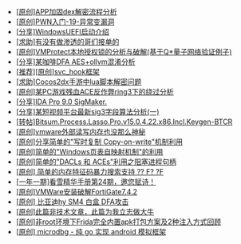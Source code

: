 + [[原创]APP加固dex解密流程分析](https://bbs.kanxue.com/thread-280609.htm)
+ [[原创]PWN入门-19-异常变漏洞](https://bbs.kanxue.com/thread-285393.htm)
+ [[分享]WindowsUEFI启动介绍](https://bbs.kanxue.com/thread-285378.htm)
+ [[求助]有没有做渗透的哥们接单的](https://bbs.kanxue.com/thread-285391.htm)
+ [[原创]VMProtect本地授权锁的分析与破解(基于Q*量子网络验证例子)](https://bbs.kanxue.com/thread-285076.htm)
+ [[分享]某咖啡DFA AES+ollvm混淆分析](https://bbs.kanxue.com/thread-284992.htm)
+ [[推荐][原创]svc_hook框架](https://bbs.kanxue.com/thread-284713.htm)
+ [[求助]Cocos2dx手游中lua脚本解密问题](https://bbs.kanxue.com/thread-285344.htm)
+ [[原创]某PC游戏残血ACE反作弊ring3下的绕过分析](https://bbs.kanxue.com/thread-284667.htm)
+ [[分享]IDA Pro 9.0 SigMaker.](https://bbs.kanxue.com/thread-282836.htm)
+ [[分享]某短视频平台最新sig3字段算法分析(一)](https://bbs.kanxue.com/thread-285211.htm)
+ [[转帖]Bitsum.Process.Lasso.Pro.v15.0.4.22.x86.Incl.Keygen-BTCR](https://bbs.kanxue.com/thread-285394.htm)
+ [[原创]vmware外部读写内存也没那么神秘](https://bbs.kanxue.com/thread-284956.htm)
+ [[原创]分享简单的"写时复制 Copy-on-write"机制利用](https://bbs.kanxue.com/thread-285331.htm)
+ [[原创]简单的"Windows页表自映射机制"的利用](https://bbs.kanxue.com/thread-285332.htm)
+ [[原创]简单的"DACLs 和 ACEs"利用之阻塞进程句柄](https://bbs.kanxue.com/thread-285347.htm)
+ [[原创] 简单的内存特征码暴力搜索支持 ?? F? ?F](https://bbs.kanxue.com/thread-284451.htm)
+ [[一年一期]看雪精华手册第24期，邀您赋诗！](https://bbs.kanxue.com/thread-280072.htm)
+ [[原创]VMWare安装破解FortiGate7.4.2](https://bbs.kanxue.com/thread-284794.htm)
+ [[原创] 比亚迪hy SM4 白盒 DFA攻击](https://bbs.kanxue.com/thread-285313.htm)
+ [[原创]此篇非技术文章，此篇为我立志做大牛](https://bbs.kanxue.com/thread-284823.htm)
+ [[原创]非root环境下Frida完全内置apk打包方案及2种注入方式回顾](https://bbs.kanxue.com/thread-284482.htm)
+ [[原创] microdbg - 纯 go 实现 android 模拟框架](https://bbs.kanxue.com/thread-285377.htm)
